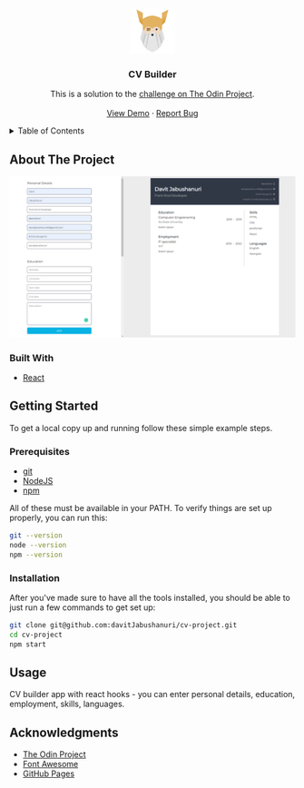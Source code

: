 <div align="center">
  <a href="https://www.theodinproject.com/">
    <img src="./images/4441966.png" alt="Logo" width="80" height="80">
  </a>

  <h3 align="center">CV Builder</h3>
  <p align="center">
    This is a solution to the <a href='https://www.theodinproject.com/lessons/node-path-javascript-cv-application'>challenge on The Odin Project</a>.
    <br />
    <br />
    <a href="https://davitjabushanuri.github.io/cv-project/">View Demo</a>
    ·
    <a href="https://github.com/davitJabushanuri/cv-project/issues">Report Bug</a>
  </p>
</div>



<!-- TABLE OF CONTENTS -->
<details>
  <summary>Table of Contents</summary>
  <ol>
    <li>
      <a href="#about-the-project">About The Project</a>
      <ul>
        <li><a href="#built-with">Built With</a></li>
      </ul>
    </li>
    <li>
      <a href="#getting-started">Getting Started</a>
      <ul>
        <li><a href="#prerequisites">Prerequisites</a></li>
        <li><a href="#installation">Installation</a></li>
      </ul>
    </li>
    <li><a href="#usage">Usage</a></li>
    <li><a href="#contributing">Contributing</a></li>
    <li><a href="#license">License</a></li>
    <li><a href="#contact">Contact</a></li>
    <li><a href="#acknowledgments">Acknowledgments</a></li>
  </ol>
</details>



<!-- ABOUT THE PROJECT -->
## About The Project

[![Product Name Screen Shot][product-screenshot]](https://davitjabushanuri.github.io/weather-app/)

### Built With

* [React](https://reactjs.org/)



<!-- GETTING STARTED -->
## Getting Started

To get a local copy up and running follow these simple example steps.

### Prerequisites

* [git](https://git-scm.com/downloads)
* [NodeJS](https://nodejs.org/en/download/)
* [npm](https://www.npmjs.com/)

All of these must be available in your PATH. To verify things are set up properly, you can run this:
  ```sh
  git --version
  node --version
  npm --version
  ```

### Installation

After you've made sure to have all the tools installed, you should be able to just run a few commands to get set up:

   ```sh
   git clone git@github.com:davitJabushanuri/cv-project.git
   cd cv-project
   npm start
   ```



<!-- USAGE EXAMPLES -->
## Usage

CV builder app with react hooks - you can enter personal details, education, employment, skills, languages.


<!-- ACKNOWLEDGMENTS -->
## Acknowledgments

* [The Odin Project](https://www.theodinproject.com/)
* [Font Awesome](https://fontawesome.com/)
* [GitHub Pages](https://pages.github.com)



<!-- MARKDOWN LINKS & IMAGES -->
<!-- https://www.markdownguide.org/basic-syntax/#reference-style-links -->
[product-screenshot]: images/Screenshot%202022-05-07%20155936.png